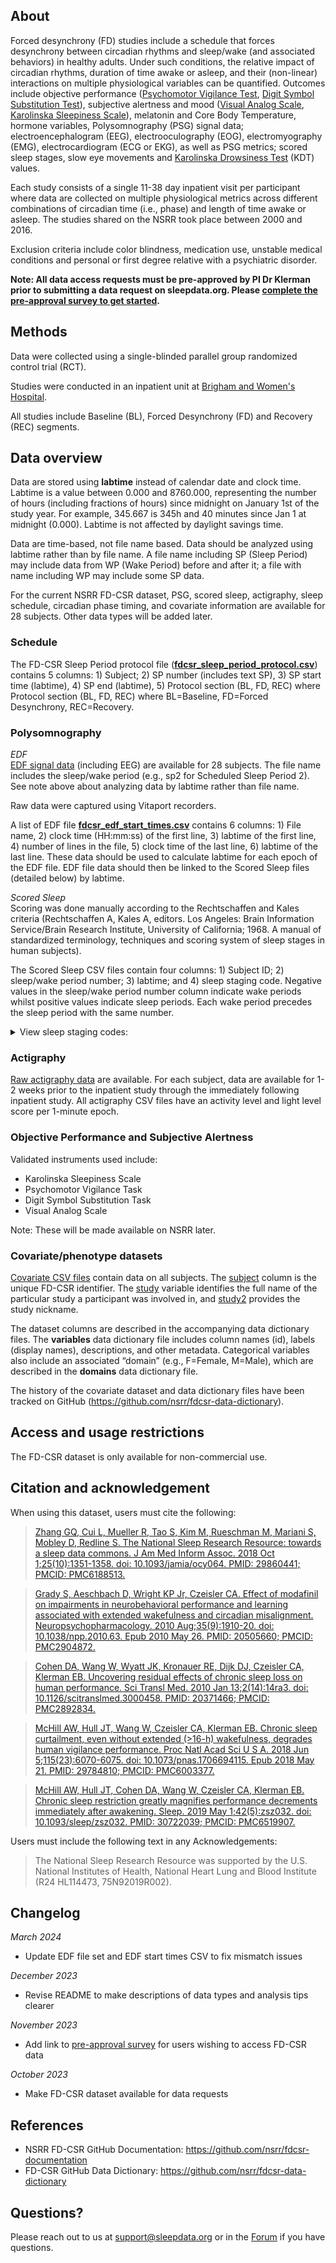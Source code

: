 ## About

Forced desynchrony (FD) studies include a schedule that forces desynchrony between circadian rhythms and sleep/wake (and associated behaviors) in healthy adults. Under such conditions, the relative impact of circadian rhythms, duration of time awake or asleep, and their (non-linear) interactions on multiple physiological variables can be quantified. Outcomes include objective performance ([Psychomotor Vigilance Test](https://link.springer.com/article/10.3758/bf03200977), [Digit Symbol Substitution Test](https://www.ncbi.nlm.nih.gov/pmc/articles/PMC6291255/)), subjective alertness and mood ([Visual Analog Scale](https://pubmed.ncbi.nlm.nih.gov/4048757/), [Karolinska Sleepiness Scale](https://pubmed.ncbi.nlm.nih.gov/16679057/)), melatonin and Core Body Temperature, hormone variables, Polysomnography (PSG) signal data; electroencephalogram (EEG), electrooculography (EOG), electromyography (EMG), electrocardiogram (ECG or EKG), as well as PSG metrics; scored sleep stages, slow eye movements and [Karolinska Drowsiness Test](https://pubmed.ncbi.nlm.nih.gov/2265922/) (KDT) values.

Each study consists of a single 11-38 day inpatient visit per participant where data are collected on multiple physiological metrics across different combinations of circadian time (i.e., phase) and length of time awake or asleep. The studies shared on the NSRR took place between 2000 and 2016.

Exclusion criteria include color blindness, medication use, unstable medical conditions and personal or first degree relative with a psychiatric disorder.

**Note: All data access requests must be pre-approved by PI Dr Klerman prior to submitting a data request on sleepdata.org. Please <a href="https://redcap.link/fdcsr-pre-approval" target="_blank">complete the pre-approval survey to get started</a>.**

## Methods

Data were collected using a single-blinded parallel group randomized control trial (RCT). 

Studies were conducted in an inpatient unit at [Brigham and Women's Hospital](https://www.brighamandwomens.org/). 

All studies include Baseline (BL), Forced Desynchrony (FD) and Recovery (REC) segments.

## Data overview

Data are stored using **labtime** instead of calendar date and clock time. Labtime is a value between 0.000 and 8760.000, representing the number of hours (including fractions of hours) since midnight on January 1st of the study year. For example, 345.667 is 345h and 40 minutes since Jan 1 at midnight (0.000). Labtime is not affected by daylight savings time.

Data are time-based, not file name based. Data should be analyzed using labtime rather than by file name.  A file name including SP (Sleep Period) may include data from WP (Wake Period) before and after it; a file with name including WP may include some SP data.

For the current NSRR FD-CSR dataset, PSG, scored sleep, actigraphy, sleep schedule, circadian phase timing, and covariate information are available for 28 subjects. Other data types will be added later.

### Schedule

The FD-CSR Sleep Period protocol file ([**fdcsr_sleep_period_protocol.csv**](:files_path:/subjects)) contains 5 columns: 1) Subject; 2) SP number (includes text SP), 3) SP start time (labtime), 4) SP end (labtime), 5) Protocol section (BL, FD, REC) where Protocol section (BL, FD, REC) where BL=Baseline, FD=Forced Desynchrony, REC=Recovery.

### Polysomnography

*_EDF_* <br>
[EDF signal data](:files_path:/subjects) (including EEG) are available for 28 subjects. The file name includes the sleep/wake period (e.g., sp2 for Scheduled Sleep Period 2). See note above about analyzing data by labtime rather than file name.

Raw data were captured using Vitaport recorders. 

A list of EDF file [**fdcsr_edf_start_times.csv**](:files_path:/subjects) contains 6 columns: 1) File name, 2) clock time (HH:mm:ss) of the first line, 3)  labtime of the first line, 4) number of lines in the file, 5) clock time of the last line, 6) labtime of the last line. These data should be used to calculate labtime for each epoch of the EDF file.  EDF file data should then be linked to the Scored Sleep files (detailed below) by labtime.

*_Scored Sleep_* <br>
Scoring was done manually according to the Rechtschaffen and Kales criteria (Rechtschaffen A, Kales A, editors. Los Angeles: Brain Information Service/Brain Research Institute, University of California; 1968. A manual of standardized terminology, techniques and scoring system of sleep stages in human subjects).

The Scored Sleep CSV files contain four columns: 1) Subject ID; 2) sleep/wake period number; 3) labtime; and 4) sleep staging code. Negative values in the sleep/wake period number column indicate wake periods whilst positive values indicate sleep periods. Each wake period precedes the sleep period with the same number.

<details>
  <summary>View sleep staging codes:</summary>

  <table>
<tr><td><b>Value</b></td><td><b>Meaning</b></td></tr>
<tr><td>0</td><td>Unknown</td></tr>
<tr><td>1</td><td>NREM 1</td></tr>
<tr><td>2</td><td>NREM 2</td></tr>
<tr><td>3</td><td>NREM 3</td></tr>
<tr><td>4</td><td>NREM 4</td></tr>
<tr><td>5</td><td>Wake</td></tr>
<tr><td>6</td><td>REM</td></tr>
<tr><td>7</td><td>Movement</td></tr>
<tr><td>8</td><td>Lights Out</td></tr>
<tr><td>9</td><td>Lights On</td></tr>


</table>

</details>    


### Actigraphy
[Raw actigraphy data](:files_path:/subjects) are available. For each subject, data are available for 1-2 weeks prior to the inpatient study through the immediately following inpatient study. All actigraphy CSV files have an activity level and light level score per 1-minute epoch.

### Objective Performance and Subjective Alertness
Validated instruments used include:

- Karolinska Sleepiness Scale
- Psychomotor Vigilance Task
- Digit Symbol Substitution Task
- Visual Analog Scale

Note: These will be made available on NSRR later.

### Covariate/phenotype datasets
[Covariate CSV files](:files_path:/datasets) contain data on all subjects. The [subject](:variables_path:/subject) column is the unique FD-CSR identifier. The [study](:variables_path:/study) variable identifies the full name of the particular study a participant was involved in, and [study2](:variables_path:/study2) provides the study nickname.

The dataset columns are described in the accompanying data dictionary files. The **variables** data dictionary file includes column names (id), labels (display names), descriptions, and other metadata. Categorical variables also include an associated “domain” (e.g., F=Female, M=Male), which are described in the **domains** data dictionary file.

The history of the covariate dataset and data dictionary files have been tracked on GitHub (https://github.com/nsrr/fdcsr-data-dictionary). 

## Access and usage restrictions

The FD-CSR dataset is only available for non-commercial use.

## Citation and acknowledgement

When using this dataset, users must cite the following:

>[Zhang GQ, Cui L, Mueller R, Tao S, Kim M, Rueschman M, Mariani S, Mobley D, Redline S. The National Sleep Research Resource: towards a sleep data commons. J Am Med Inform Assoc. 2018 Oct 1;25(10):1351-1358. doi: 10.1093/jamia/ocy064. PMID: 29860441; PMCID: PMC6188513.](https://pubmed.ncbi.nlm.nih.gov/29860441/)

>[Grady S, Aeschbach D, Wright KP Jr, Czeisler CA. Effect of modafinil on impairments in neurobehavioral performance and learning associated with extended wakefulness and circadian misalignment. Neuropsychopharmacology. 2010 Aug;35(9):1910-20. doi: 10.1038/npp.2010.63. Epub 2010 May 26. PMID: 20505660; PMCID: PMC2904872.](https://pubmed.ncbi.nlm.nih.gov/20505660/)

>[Cohen DA, Wang W, Wyatt JK, Kronauer RE, Dijk DJ, Czeisler CA, Klerman EB. Uncovering residual effects of chronic sleep loss on human performance. Sci Transl Med. 2010 Jan 13;2(14):14ra3. doi: 10.1126/scitranslmed.3000458. PMID: 20371466; PMCID: PMC2892834.](https://pubmed.ncbi.nlm.nih.gov/20371466/)
 
>[McHill AW, Hull JT, Wang W, Czeisler CA, Klerman EB. Chronic sleep curtailment, even without extended (>16-h) wakefulness, degrades human vigilance performance. Proc Natl Acad Sci U S A. 2018 Jun 5;115(23):6070-6075. doi: 10.1073/pnas.1706694115. Epub 2018 May 21. PMID: 29784810; PMCID: PMC6003377.](https://pubmed.ncbi.nlm.nih.gov/29784810/)

>[McHill AW, Hull JT, Cohen DA, Wang W, Czeisler CA, Klerman EB. Chronic sleep restriction greatly magnifies performance decrements immediately after awakening. Sleep. 2019 May 1;42(5):zsz032. doi: 10.1093/sleep/zsz032. PMID: 30722039; PMCID: PMC6519907.](https://pubmed.ncbi.nlm.nih.gov/30722039/)

Users must include the following text in any Acknowledgements:

> The National Sleep Research Resource was supported by the U.S. National Institutes of Health, National Heart Lung and Blood Institute (R24 HL114473, 75N92019R002).

## Changelog

*March 2024*

- Update EDF file set and EDF start times CSV to fix mismatch issues

*December 2023*
- Revise README to make descriptions of data types and analysis tips clearer

*November 2023*

- Add link to  <a href="https://redcap.link/fdcsr-pre-approval" target="_blank">pre-approval survey</a> for users wishing to access FD-CSR data

*October 2023*

- Make FD-CSR dataset available for data requests

## References

- NSRR FD-CSR GitHub Documentation: https://github.com/nsrr/fdcsr-documentation
- FD-CSR GitHub Data Dictionary: https://github.com/nsrr/fdcsr-data-dictionary

## Questions?

Please reach out to us at support@sleepdata.org or in the [Forum](https://sleepdata.org/forum) if you have questions.
